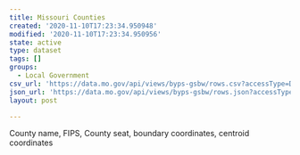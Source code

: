```yaml
---
title: Missouri Counties
created: '2020-11-10T17:23:34.950948'
modified: '2020-11-10T17:23:34.950956'
state: active
type: dataset
tags: []
groups:
  - Local Government
csv_url: 'https://data.mo.gov/api/views/byps-gsbw/rows.csv?accessType=DOWNLOAD'
json_url: 'https://data.mo.gov/api/views/byps-gsbw/rows.json?accessType=DOWNLOAD'
layout: post

---
```

County name, FIPS, County seat, boundary coordinates, centroid coordinates
